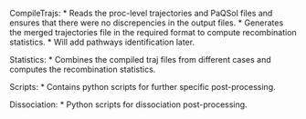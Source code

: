 CompileTrajs:
	* Reads the proc-level trajectories and PaQSol files and ensures that there were no discrepencies in the output files.
	* Generates the merged trajectories file in the required format to compute recombination statistics.
	* Will add pathways identification later.

Statistics:
	* Combines the compiled traj files from different cases and computes the recombination statistics.

Scripts:
	* Contains python scripts for further specific post-processing.

Dissociation:
	* Python scripts for dissociation post-processing.